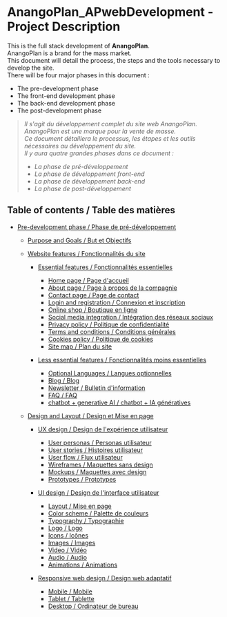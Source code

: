 <!--! PROJECT DESCRIPTION -->

# AnangoPlan_APwebDevelopment - Project Description

This is the full stack development of **AnangoPlan**.\
AnangoPlan is a brand for the mass market.\
This document will detail the process, the steps and the tools necessary to develop the site.\
There will be four major phases in this document :

- The pre-development phase
- The front-end development phase
- The back-end development phase
- The post-development phase

> _Il s'agit du développement complet du site web *AnangoPlan*._\
> _AnangoPlan est une marque pour la vente de masse._\
> _Ce document détaillera le processus, les étapes et les outils nécessaires au développement du site._\
> _Il y aura quatre grandes phases dans ce document :_
>
> - _La phase de pré-développement_
> - _La phase de développement front-end_
> - _La phase de développement back-end_
> - _La phase de post-développement_

## Table of contents / Table des matières

- [Pre-development phase / Phase de pré-développement](#pre-development-phase--phase-de-pré-développement)

  - [Purpose and Goals / But et Objectifs](#purpose-and-goals--but-et-objectifs)

  - [Website features / Fonctionnalités du site](#website-features--fonctionnalités-du-site)

    - [Essential features / Fonctionnalités essentielles](#essential-features--fonctionnalités-essentielles)

      - [Home page / Page d'accueil](#home-page--page-daccueil)
      - [About page / Page à propos de la compagnie](#about-page--page-à-propos-de-la-compagnie)
      - [Contact page / Page de contact](#contact-page--page-de-contact)
      - [Login and registration / Connexion et inscription](#login-and-registration--connexion-et-inscription)
      - [Online shop / Boutique en ligne](#online-shop--boutique-en-ligne)
      - [Social media integration / Intégration des réseaux sociaux](#social-media-integration--intégration-des-réseaux-sociaux)
      - [Privacy policy / Politique de confidentialité](#privacy-policy--politique-de-confidentialité)
      - [Terms and conditions / Conditions générales](#terms-and-conditions--conditions-générales)
      - [Cookies policy / Politique de cookies](#cookies-policy--politique-de-cookies)
      - [Site map / Plan du site](#site-map--plan-du-site)

    - [Less essential features / Fonctionnalités moins essentielles](#less-essential-features--fonctionnalités-moins-essentielles)

      - [Optional Languages / Langues optionnelles](#optional-languages--langues-optionnelles)
      - [Blog / Blog](#blog--blog)
      - [Newsletter / Bulletin d'information](#newsletter--bulletin-dinformation)
      - [FAQ / FAQ](#faq--faq)
      - [chatbot + generative AI / chatbot + IA génératives](#chatbot--generative-ai--chatbot--ia-génératives)

  - [Design and Layout / Design et Mise en page](#design-and-layout--design-et-mise-en-page)

    - [UX design / Design de l'expérience utilisateur](#ux-design--design-de-lexpérience-utilisateur)

      - [User personas / Personas utilisateur](#user-personas--personas-utilisateur)
      - [User stories / Histoires utilisateur](#user-stories--histoires-utilisateur)
      - [User flow / Flux utilisateur](#user-flow--flux-utilisateur)
      - [Wireframes / Maquettes sans design](#wireframes--wireframes)
      - [Mockups / Maquettes avec design](#mockups--mockups)
      - [Prototypes / Prototypes](#prototypes--prototypes)

    - [UI design / Design de l'interface utilisateur](#ui-design--design-de-linterface-utilisateur)

      - [Layout / Mise en page](#layout--mise-en-page)
      - [Color scheme / Palette de couleurs](#color-scheme--palette-de-couleurs)
      - [Typography / Typographie](#typography--typographie)
      - [Logo / Logo](#logo--logo)
      - [Icons / Icônes](#icons--icônes)
      - [Images / Images](#images--images)
      - [Video / Vidéo](#video--vidéo)
      - [Audio / Audio](#audio--audio)
      - [Animations / Animations](#animations--animations)

    - [Responsive web design / Design web adaptatif](#responsive-web-design--design-web-adaptatif)

      - [Mobile / Mobile](#mobile--mobile)
      - [Tablet / Tablette](#tablet--tablette)
      - [Desktop / Ordinateur de bureau](#desktop--ordinateur-de-bureau)

<!-- TODO: Keep working on the table of contents -->
